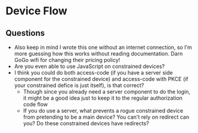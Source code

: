 # Device Flow

## Questions
 - Also keep in mind I wrote this one without an internet connection, so I'm more guessing how this works without reading documentation. Darn GoGo wifi for changing their pricing policy!
 - Are you even able to use JavaScript on constrained devices?
 - I think you could do both access-code (if you have a server side component for the constrained device) and access-code with PKCE (if your constrained defice is just itself), is that correct?
   - Though since you already need a server component to do the login, it might be a good idea just to keep it to the regular authorization code flow
   - If you do use a server, what prevents a rogue constrained device from pretending to be a main device? You can't rely on redirect can you? Do these constrained devices have redirects?
